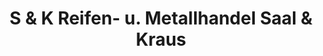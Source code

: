 ---
title: "S & K Reifen- u. Metallhandel Saal & Kraus"
url: /regensburg/s-und-k-reifen-u-metallhandel-saal-und-kraus/
shop: Reifen
---